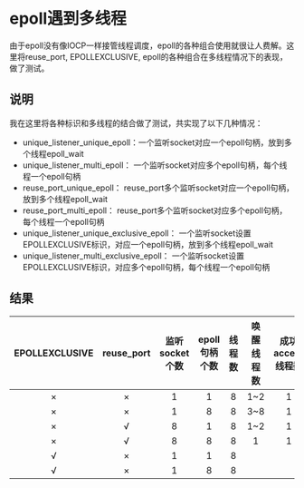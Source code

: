 # epoll遇到多线程
由于epoll没有像IOCP一样接管线程调度，epoll的各种组合使用就很让人费解。这里将reuse_port, EPOLLEXCLUSIVE, epoll的各种组合在多线程情况下的表现，做了测试。

## 说明
我在这里将各种标识和多线程的结合做了测试，共实现了以下几种情况：   
+ unique_listener_unique_epoll：一个监听socket对应一个epoll句柄，放到多个线程epoll_wait
+ unique_listener_multi_epoll： 一个监听socket对应多个epoll句柄，每个线程一个epoll句柄
+ reuse_port_unique_epoll：     reuse_port多个监听socket对应一个epoll句柄，放到多个线程epoll_wait
+ reuse_port_multi_epoll：      reuse_port多个监听socket对应多个epoll句柄，每个线程一个epoll句柄
+ unique_listener_unique_exclusive_epoll： 一个监听socket设置EPOLLEXCLUSIVE标识，对应一个epoll句柄，放到多个线程epoll_wait
+ unique_listener_multi_exclusive_epoll：  一个监听socket设置EPOLLEXCLUSIVE标识，对应多个epoll句柄，每个线程一个epoll句柄

## 结果
|EPOLLEXCLUSIVE| reuse_port | 监听socket个数 | epoll句柄个数 | 线程数 | 唤醒线程数 |  成功accept线程数 |  是否惊群 |
| :---------:  | :---------:| :---------:   | :----:        | :----: | :----------: | :----------: |:----------:|
| × | ×| 1 | 1 | 8 |1~2 | 1 | √|
| × | ×| 1 | 8 | 8 |3~8 | 1 | √|
| × | √| 8 | 1 | 8 |1~2 | 1 | √|
| × | √| 8 | 8 | 8 |1 | 1 | ×|
| √ | ×| 1 | 1 | 8 | |  | |
| √ | ×| 1 | 8 | 8 | |  | |